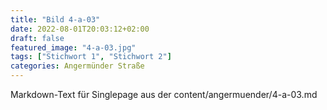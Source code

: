 ```yaml
---
title: "Bild 4-a-03"
date: 2022-08-01T20:03:12+02:00
draft: false
featured_image: "4-a-03.jpg"
tags: ["Stichwort 1", "Stichwort 2"]
categories: Angermünder Straße
---
```



Markdown-Text für Singlepage aus der content/angermuender/4-a-03.md